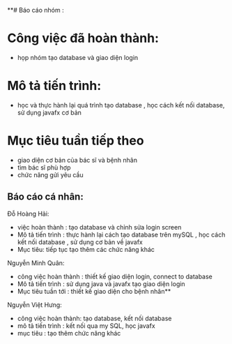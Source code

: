 **# Báo cáo nhóm :
# Công việc đã hoàn thành:
- họp nhóm tạo database và giao diện login 
# Mô tả tiến trình:
- học và thực hành lại quá trình tạo database , học cách kết nối database, sử dụng javafx cơ bản
# Mục tiêu tuần tiếp theo
- giao diện cơ bản của bác sĩ và bệnh nhân
- tìm bác sĩ phù hợp
- chức năng gửi yêu cầu  
## Báo cáo cá nhân:
Đỗ Hoàng Hải:
- việc hoàn thành : tạo database và chỉnh sửa login screen
- Mô tả tiến trình : thực hành lại cách tạo database trên mySQL , học cách kết nối database , sử dụng cơ bản về javafx 
- Mục tiêu: tiếp tục tạo thêm các chức năng khác

Nguyễn Minh Quân:
- công việc hoàn thành : thiết kế giao diện login, connect to database
- Mô tả tiến trình : sử dụng java và javafx tạo giao diện login
- Mục tiêu tuần tới : thiết kế giao diện cho bệnh nhân**

Nguyễn Việt Hưng:
- công việc hoàn thành: tạo database, kết nối database
- mô tả tiến trình : kết nối qua my SQL, học javafx
- mục tiêu : tạo thêm chức năng khác 
